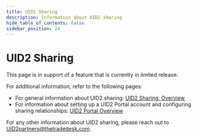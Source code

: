 ```yaml
---
title: UID2 Sharing
description: Information about UID2 sharing
hide_table_of_contents: false
sidebar_position: 24
---
```


# UID2 Sharing

This page is in support of a feature that is currently in limited release.

For additional information, refer to the following pages:

- For general information about UID2 sharing: [UID2 Sharing: Overview ](../sharing/sharing-overview.md)
- For information about setting up a UID2 Portal account and configuring sharing relationships: [UID2 Portal Overview](../portal/portal-overview.md)

For any other information about UID2 sharing, please reach out to [UID2partners@thetradedesk.com](mailto:UID2partners@thetradedesk.com).
